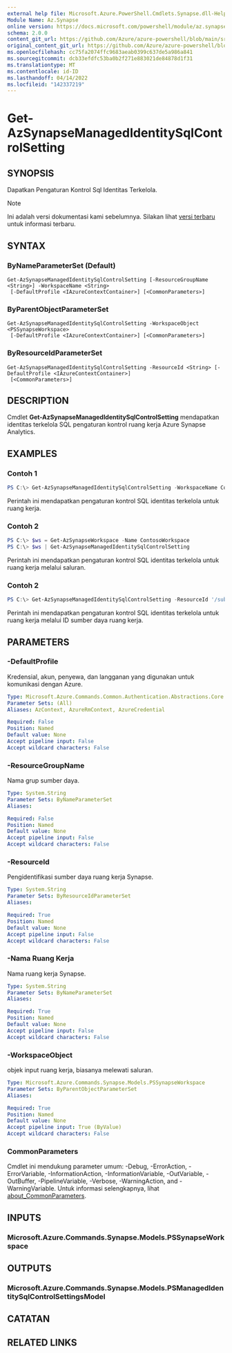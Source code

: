 ```yaml
---
external help file: Microsoft.Azure.PowerShell.Cmdlets.Synapse.dll-Help.xml
Module Name: Az.Synapse
online version: https://docs.microsoft.com/powershell/module/az.synapse/get-azsynapsemanagedidentitysqlcontrolsetting
schema: 2.0.0
content_git_url: https://github.com/Azure/azure-powershell/blob/main/src/Synapse/Synapse/help/Get-AzSynapseManagedIdentitySqlControlSetting.md
original_content_git_url: https://github.com/Azure/azure-powershell/blob/main/src/Synapse/Synapse/help/Get-AzSynapseManagedIdentitySqlControlSetting.md
ms.openlocfilehash: cc75fa2074ffc9683aeab0399c637de5a986a841
ms.sourcegitcommit: dcb33efdfc53ba0b2f271e883021de84878d1f31
ms.translationtype: MT
ms.contentlocale: id-ID
ms.lasthandoff: 04/14/2022
ms.locfileid: "142337219"
---
```

# Get-AzSynapseManagedIdentitySqlControlSetting

## SYNOPSIS
Dapatkan Pengaturan Kontrol Sql Identitas Terkelola.

> [!NOTE]
>Ini adalah versi dokumentasi kami sebelumnya. Silakan lihat [versi terbaru](/powershell/module/az.synapse/get-azsynapsemanagedidentitysqlcontrolsetting) untuk informasi terbaru.

## SYNTAX

### ByNameParameterSet (Default)
```
Get-AzSynapseManagedIdentitySqlControlSetting [-ResourceGroupName <String>] -WorkspaceName <String>
 [-DefaultProfile <IAzureContextContainer>] [<CommonParameters>]
```

### ByParentObjectParameterSet
```
Get-AzSynapseManagedIdentitySqlControlSetting -WorkspaceObject <PSSynapseWorkspace>
 [-DefaultProfile <IAzureContextContainer>] [<CommonParameters>]
```

### ByResourceIdParameterSet
```
Get-AzSynapseManagedIdentitySqlControlSetting -ResourceId <String> [-DefaultProfile <IAzureContextContainer>]
 [<CommonParameters>]
```

## DESCRIPTION
Cmdlet **Get-AzSynapseManagedIdentitySqlControlSetting** mendapatkan identitas terkelola SQL pengaturan kontrol ruang kerja Azure Synapse Analytics.

## EXAMPLES

### Contoh 1
```powershell
PS C:\> Get-AzSynapseManagedIdentitySqlControlSetting -WorkspaceName ContosoWorkspace
```

Perintah ini mendapatkan pengaturan kontrol SQL identitas terkelola untuk ruang kerja.

### Contoh 2
```powershell
PS C:\> $ws = Get-AzSynapseWorkspace -Name ContosoWorkspace
PS C:\> $ws | Get-AzSynapseManagedIdentitySqlControlSetting
```

Perintah ini mendapatkan pengaturan kontrol SQL identitas terkelola untuk ruang kerja melalui saluran.

### Contoh 2
```powershell
PS C:\> Get-AzSynapseManagedIdentitySqlControlSetting -ResourceId '/subscriptions/21686af7-58ec-4f4d-9c68-f431f4db4edd3/resourcegroups/ContosoResourceGroup/providers/Microsoft.Synapse/workspaces/ContosoWorkspace'
```

Perintah ini mendapatkan pengaturan kontrol SQL identitas terkelola untuk ruang kerja melalui ID sumber daya ruang kerja.

## PARAMETERS

### -DefaultProfile
Kredensial, akun, penyewa, dan langganan yang digunakan untuk komunikasi dengan Azure.

```yaml
Type: Microsoft.Azure.Commands.Common.Authentication.Abstractions.Core.IAzureContextContainer
Parameter Sets: (All)
Aliases: AzContext, AzureRmContext, AzureCredential

Required: False
Position: Named
Default value: None
Accept pipeline input: False
Accept wildcard characters: False
```

### -ResourceGroupName
Nama grup sumber daya.

```yaml
Type: System.String
Parameter Sets: ByNameParameterSet
Aliases:

Required: False
Position: Named
Default value: None
Accept pipeline input: False
Accept wildcard characters: False
```

### -ResourceId
Pengidentifikasi sumber daya ruang kerja Synapse.

```yaml
Type: System.String
Parameter Sets: ByResourceIdParameterSet
Aliases:

Required: True
Position: Named
Default value: None
Accept pipeline input: False
Accept wildcard characters: False
```

### -Nama Ruang Kerja
Nama ruang kerja Synapse.

```yaml
Type: System.String
Parameter Sets: ByNameParameterSet
Aliases:

Required: True
Position: Named
Default value: None
Accept pipeline input: False
Accept wildcard characters: False
```

### -WorkspaceObject
objek input ruang kerja, biasanya melewati saluran.

```yaml
Type: Microsoft.Azure.Commands.Synapse.Models.PSSynapseWorkspace
Parameter Sets: ByParentObjectParameterSet
Aliases:

Required: True
Position: Named
Default value: None
Accept pipeline input: True (ByValue)
Accept wildcard characters: False
```

### CommonParameters
Cmdlet ini mendukung parameter umum: -Debug, -ErrorAction, -ErrorVariable, -InformationAction, -InformationVariable, -OutVariable, -OutBuffer, -PipelineVariable, -Verbose, -WarningAction, and -WarningVariable. Untuk informasi selengkapnya, lihat [about_CommonParameters](http://go.microsoft.com/fwlink/?LinkID=113216).

## INPUTS

### Microsoft.Azure.Commands.Synapse.Models.PSSynapseWorkspace

## OUTPUTS

### Microsoft.Azure.Commands.Synapse.Models.PSManagedIdentitySqlControlSettingsModel

## CATATAN

## RELATED LINKS
